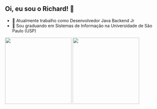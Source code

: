 ## Oi, eu sou o Richard! 👨

- 🔭 Atualmente trabalho como Desenvolvedor Java Backend Jr
- 🌱 Sou graduando em Sistemas de Informação na Universidade de São Paulo (USP)

<div>
  <img height="220px" src="https://github-readme-stats.vercel.app/api?username=rcdwoods"/>
  <img height="220px" src="https://github-readme-stats.vercel.app/api/top-langs/?username=rcdwoods"/>
</div>
